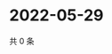 # 2022-05-29

共 0 条

<!-- BEGIN WEIBO -->
<!-- 最后更新时间 Sun May 29 2022 23:16:45 GMT+0800 (China Standard Time) -->

<!-- END WEIBO -->
